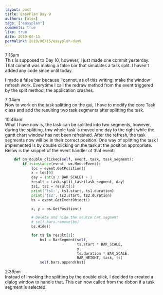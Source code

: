 ```yaml
---
layout: post
title: EasyPlan Day 9
authors: [alex]
tags: ["easyplan"]
comments: true
like: true
date: 2019-06-15
permalink: 2019/06/15/easyplan-day9
---
```

7:16am  
This is supposed to Day 10, however, I just made one commit yesterday. That commit was making a false bar that simulates a task split. I haven't added any code since  until today.

I made a false bar because I cannot, as of this writing, make the window refresh work. Everytime I call the redraw method from the event triggered by the split method, the application crashes.

7:34am  
Now to work on the task splitting on the gui, I have to modify the core Task class and add the resulting two task segments after splitting the task.

10:46am  
What I have now is, the task can be splitted into two segments, however, during the splitting, thw whole task is moved one day to the right while the gantt chart window has not been refreshed. After the refresh, the task segments now will be in their correct position. One way of splitting the task I implemented is by double clicking on the task at the position appropriate. Below is the snippet of the event handler of that event:

```python
    def on_double_clicked(self, event, task, task_segment):
        if isinstance(event, wx.MouseEvent):
            loc = event.GetPosition()
            x = loc[0]
            day = int(x / BAR_SCALE) + 1
            result = task.split_task(task_segment, day)
            ts1, ts2 = result[1]
            print('ts1:', ts1.start, ts1.duration)
            print('ts2', ts2.start, ts2.duration)
            bs = event.GetEventObject()

            x, y = bs.GetPosition()

            # Delete and hide the source bar segment
            # self.bars.remove(bs)
            bs.Hide()

            for ts in result[1]:
                bs1 = BarSegment(self,
                                 ts.start * BAR_SCALE,
                                 y,
                                 ts.duration * BAR_SCALE,
                                 BAR_HEIGHT, task, ts)
                self.bars.append(bs1)
```

2:39pm  
Instead of invoking the splitting by the double click, I decided to created a dialog window to handle that. This can now called from the ribbon if a task segment is selected.
